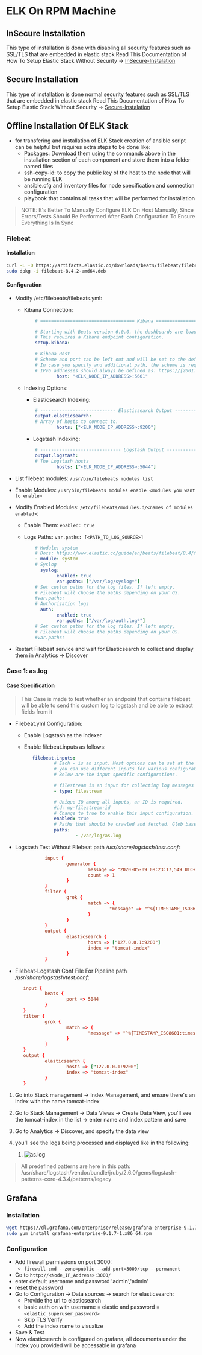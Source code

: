 # ELK On RPM Machine

## InSecure Installation

This type of installation is done with disabling all security features such as SSL/TLS that are embedded in elastic stack
Read This Documentation of How To Setup Elastic Stack Without Security -> [InSecure-Instalation](./Insecure_Installation.md)

## Secure Installation

This type of installation is done normal security features such as SSL/TLS that are embedded in elastic stack
Read This Documentation of How To Setup Elastic Stack Without Security -> [Secure-Instalation](./secure_installation.md)

## Offline Installation Of ELK Stack

- for transfering and installation of ELK Stack creation of ansible script can be helpful but requires extra steps to be done like:
  - Packages: Download them using the commands above in the installation section of each component and store them into a folder named files
  - ssh-copy-id: to copy the public key of the host to the node that will be running ELK
  - ansible.cfg and inventory files for node specification and connection configuration
  - playbook that contains all tasks that will be performed for installation

> NOTE: It's Better To Manually Configure ELK On Host Manually, Since Errors/Tests Should Be Performed After Each Configuration To Ensure Everything Is In Sync

### Filebeat

#### Installation

```bash
curl -L -O https://artifacts.elastic.co/downloads/beats/filebeat/filebeat-8.4.2-amd64.deb
sudo dpkg -i filebeat-8.4.2-amd64.deb
```

#### Configuration

- Modify /etc/filebeats/filebeats.yml:
  - Kibana Connection:

    ```yml
        # =================================== Kibana ===================================

        # Starting with Beats version 6.0.0, the dashboards are loaded via the Kibana API.
        # This requires a Kibana endpoint configuration.
        setup.kibana:

        # Kibana Host
        # Scheme and port can be left out and will be set to the default (http and 5601)
        # In case you specify and additional path, the scheme is required: http://localhost:5601/path
        # IPv6 addresses should always be defined as: https://[2001:db8::1]:5601
                host: "<ELK_NODE_IP_ADDRESS>:5601"
    ```
  - Indexing Options:
    - Elasticsearch Indexing:

    ```yml
        # ---------------------------- Elasticsearch Output ----------------------------
        output.elasticsearch:
        # Array of hosts to connect to.
                hosts: ["<ELK_NODE_IP_ADDRESS>:9200"]
      ```

    - Logstash Indexing:
    
    ```yml
        # ------------------------------ Logstash Output -------------------------------
        output.logstash:
        # The Logstash hosts
                hosts: ["<ELK_NODE_IP_ADDRESS>:5044"]
    ```

- List filebeat modules: `/usr/bin/filebeats modules list`
- Enable Modules: `/usr/bin/filebeats modules enable <modules you want to enable>`
- Modify Enabled Modules: `/etc/filebeats/modules.d/<names of modules enabled>`:
  - Enable Them: `enabled: true`
  - Logs Paths: `var.paths: [<PATH_TO_LOG_SOURCE>]`

    ```yml
        # Module: system
        # Docs: https://www.elastic.co/guide/en/beats/filebeat/8.4/filebeat-module-system.html
        - module: system
        # Syslog
          syslog:
                enabled: true
                var.paths: ["/var/log/syslog*"]
        # Set custom paths for the log files. If left empty,
        # Filebeat will choose the paths depending on your OS.
        #var.paths:
        # Authorization logs
          auth:
                enabled: true
                var.paths: ["/var/log/auth.log*"]
        # Set custom paths for the log files. If left empty,
        # Filebeat will choose the paths depending on your OS.
        #var.paths:
    ```

- Restart Filebeat service and wait for Elasticsearch to collect and display them in Analytics -> Discover

### Case 1: as.log

#### Case Specification

> This Case is made to test whether an endpoint that contains filebeat will be able to send this custom log to logstash and be able to extract fields from it

- Filebeat.yml Configuration:
  - Enable Logstash as the indexer
  - Enable filebeat.inputs as follows:

     ```yml
        filebeat.inputs:
                # Each - is an input. Most options can be set at the input level, so
                # you can use different inputs for various configurations.
                # Below are the input specific configurations.

                # filestream is an input for collecting log messages from files.
                - type: filestream

                # Unique ID among all inputs, an ID is required.
                #id: my-filestream-id
                # Change to true to enable this input configuration.
                enabled: true
                # Paths that should be crawled and fetched. Glob based paths.
                paths:
                        - /var/log/as.log
     ```

- Logstash Test Without Filebeat path */usr/share/logstash/test.conf*:
  
     ```conf
                input {
                        generator {
                                message => "2020-05-09 08:23:17,549 UTC+0200 WARN  [localhost-startStop-1] com.opentext.ecm.admin.core.EclipseLinkCommonsLoggingAdapter -- metadata_warning_ignore_inheritance_subclass_cach"
                                count => 1
                        }
                }
                filter {
                        grok {
                                match => {
                                        "message" => "^%{TIMESTAMP_ISO8601:timestamp}\s*%{TZ:timezone_type}%{INT:timezone_time}\s*%{LOGLEVEL:log_type}\s*\[%{HOSTNAME:hostname}\]\s*%{GREEDYDATA:log_message}"
                                }
                        }
                }
                output {
                        elasticsearch {
                                hosts => ["127.0.0.1:9200"]
                                index => "tomcat-index"
                        }
                }
     ```

- Filebeat-Logstash Conf File For Pipeline path */usr/share/logstash/test.conf*:
  
     ```conf
        input {
                beats {
                        port => 5044
                }
        }
        filter {
                grok {
                        match => {
                                "message" => "^%{TIMESTAMP_ISO8601:timestamp}\s*%{TZ:timezone_type}%{INT:timezone_time}\s*%{LOGLEVEL:log_type}\s*\[%{HOSTNAME:hostname}\]\s*%{GREEDYDATA:log_message}"
                        }
                }
        }
        output {
                elasticsearch {
                        hosts => ["127.0.0.1:9200"]
                        index => "tomcat-index"
                }
        }
     ```

1. Go into Stack management -> Index Management, and ensure there's an index with the name tomcat-index
2. Go to Stack Management -> Data Views -> Create Data View, you'll see the tomcat-index in the list -> enter name and index pattern and save
3. Go to Analytics -> Discover, and specify the data view
4. you'll see the logs being processed and displayed like in the following:

   1. ![as.log](./screenshots/Screenshot%20from%202022-10-01%2012-12-54.png)

> All predefined patterns are here in this path: /usr/share/logstash/vendor/bundle/jruby/2.6.0/gems/logstash-patterns-core-4.3.4/patterns/legacy

## Grafana

### Installation

```bash
wget https://dl.grafana.com/enterprise/release/grafana-enterprise-9.1.7-1.x86_64.rpm
sudo yum install grafana-enterprise-9.1.7-1.x86_64.rpm
```

### Configuration

- Add firewall permissions on port 3000:
  - `firewall-cmd --zone=public --add-port=3000/tcp --permanent`
- Go to `http://<Node_IP_Address>:3000/`
- enter default username and password 'admin','admin'
- reset the password
- Go to Configuration -> Data sources -> search for elasticsearch:
  - Provide the url to elasticsearch
  - basic auth on with username = elastic and password = `<elastic_superuser_password>`
  - Skip TLS Verify
  - Add the index name to visualize
- Save & Test
- Now elasticsearch is configured on grafana, all documents under the index you provided will be accessable in grafana
